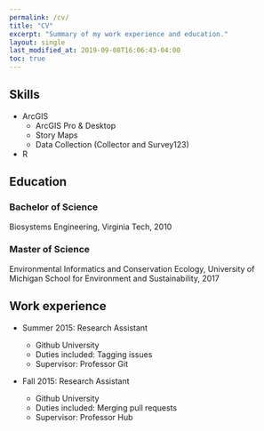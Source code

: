 ```yaml
---
permalink: /cv/
title: "CV"
excerpt: "Summary of my work experience and education."
layout: single
last_modified_at: 2019-09-08T16:06:43-04:00
toc: true
---
```


## Skills
* ArcGIS
  * ArcGIS Pro & Desktop
  * Story Maps
  * Data Collection (Collector and Survey123)
* R

## Education

### Bachelor of Science
Biosystems Engineering, Virginia Tech, 2010

### Master of Science
Environmental Informatics and Conservation Ecology, University of Michigan School for Environment and Sustainability, 2017

## Work experience
* Summer 2015: Research Assistant
  * Github University
  * Duties included: Tagging issues
  * Supervisor: Professor Git

* Fall 2015: Research Assistant
  * Github University
  * Duties included: Merging pull requests
  * Supervisor: Professor Hub
  

